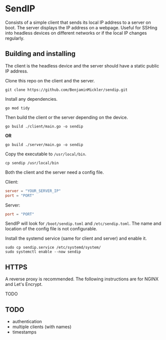 # SendIP

Consists of a simple client that sends its local IP address to a server on boot. The server displays the IP address on a webpage. Useful for SSHing into headless devices on different networks or if the local IP changes regularly.

## Building and installing

The client is the headless device and the server should have a static public IP address.

Clone this repo on the client and the server.
```
git clone https://github.com/BenjaminMickler/sendip.git
```

Install any dependencies.
```
go mod tidy
```

Then build the client or the server depending on the device.
```
go build ./client/main.go -o sendip
```
**OR**
```
go build ./server/main.go -o sendip
```

Copy the executable to `/usr/local/bin`.
```
cp sendip /usr/local/bin
```

Both the client and the server need a config file.

Client:
```toml
server = "YOUR_SERVER_IP"
port = "PORT"
```

Server:
```toml
port = "PORT"
```

SendIP will look for `/boot/sendip.toml` and `/etc/sendip.toml`. The name and location of the config file is not configurable.

Install the systemd service (same for client and server) and enable it.
```
sudo cp sendip.service /etc/systemd/system/
sudo systemctl enable --now sendip
```

## HTTPS

A reverse proxy is recommended. The following instructions are for NGINX and Let's Encrypt.

TODO

## TODO

- authentication
- multiple clients (with names)
- timestamps